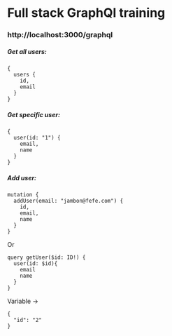 # Full stack GraphQl training

### http://localhost:3000/graphql

##### Get all users: 

```
{
  users {
    id,
    email
  }
}
```

##### Get specific user:

```
{
  user(id: "1") {
    email,
    name
  }
}
```

##### Add user:

```
mutation {
  addUser(email: "jambon@fefe.com") {
    id,
    email,
    name
  }
}
```

Or

```
query getUser($id: ID!) {
  user(id: $id){
    email
    name
  }
}
```

Variable ->
```
{
  "id": "2"
}
```